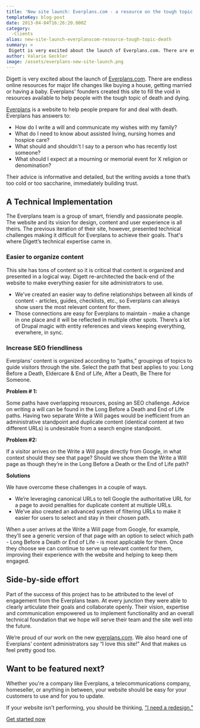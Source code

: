 ```yaml
---
title: 'New site launch: Everplans.com - a resource on the tough topic of death'
templateKey: blog-post
date: 2013-04-04T16:26:20.000Z
category: 
  -Clients
alias: new-site-launch-everplanscom-resource-tough-topic-death
summary: > 
 Digett is very excited about the launch of Everplans.com. There are endless online resources for major life changes like buying a house, getting married or having a baby. Everplans' founders created this site to fill the void in resources available to help people with the tough topic of death and dying.
author: Valarie Geckler
image: /assets/everplans-new-site-launch.png
---
```


Digett is very excited about the launch of [Everplans.com](https://www.everplans.com/?utm_source=digett&utm_medium=blogpost&utm_campaign=newsitelaunch). There are endless online resources for major life changes like buying a house, getting married or having a baby. Everplans' founders created this site to fill the void in resources available to help people with the tough topic of death and dying.

[Everplans](https://www.everplans.com/?utm_source=digett&utm_medium=blogpost&utm_campaign=newsitelaunch) is a website to help people prepare for and deal with death. Everplans has answers to:

*   How do I write a will and communicate my wishes with my family?
*   What do I need to know about assisted living, nursing homes and hospice care?
*   What should and shouldn't I say to a person who has recently lost someone?
*   What should I expect at a mourning or memorial event for X religion or denomination?

Their advice is informative and detailed, but the writing avoids a tone that’s too cold or too saccharine, immediately building trust.

A Technical Implementation
--------------------------

The Everplans team is a group of smart, friendly and passionate people. The website and its vision for design, content and user experience is all theirs. The previous iteration of their site, however, presented technical challenges making it difficult for Everplans to achieve their goals. That's where Digett’s technical expertise came in.

### Easier to organize content

This site has tons of content so it is critical that content is organized and presented in a logical way. Digett re-architected the back-end of the website to make everything easier for site administrators to use.

*   We've created an easier way to define relationships between all kinds of content - articles, guides, checklists, etc., so Everplans can always show users the most relevant content for them.
*   Those connections are easy for Everplans to maintain - make a change in one place and it will be reflected in multiple other spots. There’s a lot of Drupal magic with entity references and views keeping everything, everwhere, in sync.

### Increase SEO friendliness

Everplans’ content is organized according to “paths,” groupings of topics to guide visitors through the site. Select the path that best applies to you: Long Before a Death, Eldercare & End of Life, After a Death, Be There for Someone.

**Problem # 1:**

Some paths have overlapping resources, posing an SEO challenge. Advice on writing a will can be found in the Long Before a Death and End of Life paths. Having two separate Write a Will pages would be inefficient from an administrative standpoint and duplicate content (identical content at two different URLs) is undesirable from a search engine standpoint.

**Problem #2:**

If a visitor arrives on the Write a Will page directly from Google, in what context should they see that page? Should we show them the Write a Will page as though they’re in the Long Before a Death or the End of Life path?

**Solutions**

We have overcome these challenges in a couple of ways.

*   We’re leveraging canonical URLs to tell Google the authoritative URL for a page to avoid penalties for duplicate content at multiple URLs.
*   We’ve also created an advanced system of filtering URLs to make it easier for users to select and stay in their chosen path.

When a user arrives at the Write a Will page from Google, for example, they’ll see a generic version of that page with an option to select which path - Long Before a Death or End of Life - is most applicable for them. Once they choose we can continue to serve up relevant content for them, improving their experience with the website and helping to keep them engaged.

Side-by-side effort
-------------------

Part of the success of this project has to be attributed to the level of engagement from the Everplans team. At every junction they were able to clearly articulate their goals and collaborate openly. Their vision, expertise and communication empowered us to implement functionality and an overall technical foundation that we hope will serve their team and the site well into the future.

We’re proud of our work on the new [everplans.com](https://www.everplans.com/?utm_source=digett&utm_medium=blogpost&utm_campaign=newsitelaunch). We also heard one of Everplans’ content administrators say “I love this site!” And that makes us feel pretty good too.

Want to be featured next?
-------------------------

Whether you're a company like Everplans, a telecommunications company, homeseller, or anything in between, your website should be easy for your customers to use and for you to update.

If your website isn't performing, you should be thinking, ["I need a redesign."](/we-redesign-bad-websites)

[Get started now](/we-redesign-bad-websites)